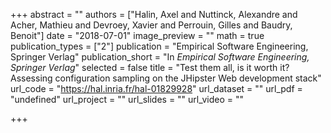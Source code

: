 +++
abstract = ""
authors = ["Halin, Axel and Nuttinck, Alexandre and Acher, Mathieu and Devroey, Xavier and Perrouin, Gilles and Baudry, Benoit"]
date = "2018-07-01"
image_preview = ""
math = true
publication_types = ["2"]
publication = "Empirical Software Engineering, Springer Verlag"
publication_short = "In *Empirical Software Engineering, Springer Verlag*"
selected = false
title = "Test them all, is it worth it? Assessing configuration sampling on the JHipster Web development stack"
url_code = "https://hal.inria.fr/hal-01829928"
url_dataset = ""
url_pdf = "undefined"
url_project = ""
url_slides = ""
url_video = ""

+++
